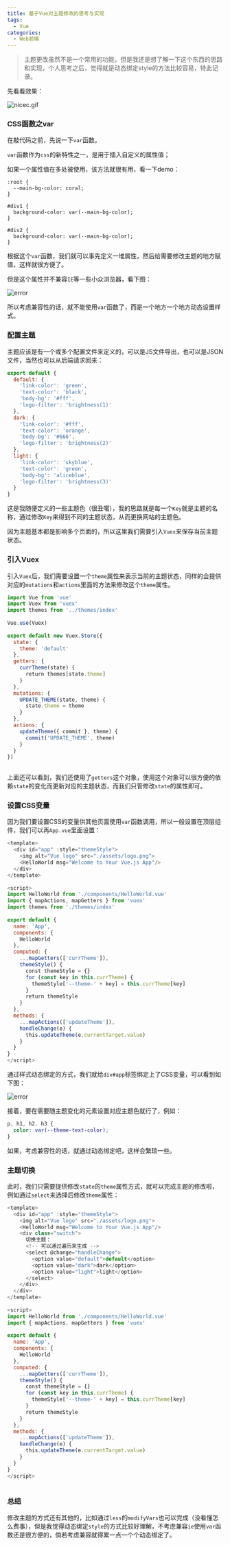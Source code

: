 ```yaml
---
title: 基于Vue对主题修改的思考与实现
tags:
  - Vue
categories:
  - Web前端
---
```

> 主题更改虽然不是一个常用的功能，但是我还是想了解一下这个东西的思路和实现，个人思考之后，觉得就是动态绑定style的方法比较容易，特此记录。

先看看效果：  

![nicec.gif](https://p1-juejin.byteimg.com/tos-cn-i-k3u1fbpfcp/0117af83c3a0477e8c0205677854244a~tplv-k3u1fbpfcp-watermark.image)
### CSS函数之var

在敲代码之前，先说一下`var`函数。

`var`函数作为`css`的新特性之一，是用于插入自定义的属性值；

如果一个属性值在多处被使用，该方法就很有用，看一下demo：

```
:root {
  --main-bg-color: coral;
}
 
#div1 {
  background-color: var(--main-bg-color);
}
 
#div2 {
  background-color: var(--main-bg-color);
}
```

根据这个`var`函数，我们就可以事先定义一堆属性，然后给需要修改主题的地方赋值，这样就很方便了。

但是这个属性并不兼容`IE`等一些小众浏览器，看下图：

![error](https://p3-juejin.byteimg.com/tos-cn-i-k3u1fbpfcp/909377d3853d4a408d007b74a2e3cd43~tplv-k3u1fbpfcp-watermark.image)


所以考虑兼容性的话，就不能使用`var`函数了，而是一个地方一个地方动态设置样式。

### 配置主题

主题应该是有一个或多个配置文件来定义的，可以是JS文件导出，也可以是JSON文件，当然也可以从后端请求回来：

```js
export default {
  default: {
    'link-color': 'green',
    'text-color': 'black',
    'body-bg': '#fff',
    'logo-filter': 'brightness(1)'
  },
  dark: {
    'link-color': '#fff',
    'text-color': 'orange',
    'body-bg': '#666',
    'logo-filter': 'brightness(2)'
  },
  light: {
    'link-color': 'skyblue',
    'text-color': 'green',
    'body-bg': 'aliceblue',
    'logo-filter': 'brightness(3)'
  }
}
```

这是我随便定义的一些主题色（很丑噶），我的思路就是每一个`Key`就是主题的名称，通过修改`Key`来得到不同的主题状态，从而更换网站的主题色。

因为主题基本都是影响多个页面的，所以这里我们需要引入`Vuex`来保存当前主题状态。

### 引入Vuex

引入`Vuex`后，我们需要设置一个`theme`属性来表示当前的主题状态，同样的会提供对应的`mutations`和`actions`里面的方法来修改这个`theme`属性。

```js
import Vue from 'vue'
import Vuex from 'vuex'
import themes from '../themes/index'
​
Vue.use(Vuex)
​
export default new Vuex.Store({
  state: {
    theme: 'default'
  },
  getters: {
    currTheme(state) {
      return themes[state.theme]
    }
  },
  mutations: {
    UPDATE_THEME(state, theme) {
      state.theme = theme
    }
  },
  actions: {
    updateTheme({ commit }, theme) {
      commit('UPDATE_THEME', theme)
    }
  }
})
​
```

上面还可以看到，我们还使用了`getters`这个对象，使用这个对象可以很方便的依赖`state`的变化而更新对应的主题状态，而我们只管修改`state`的属性即可。

### 设置CSS变量

因为我们要设置CSS的变量供其他页面使用`var`函数调用，所以一般设置在顶层组件，我们可以再`App.vue`里面设置：
```js
<template>
  <div id="app" :style="themeStyle">
    <img alt="Vue logo" src="./assets/logo.png">
    <HelloWorld msg="Welcome to Your Vue.js App"/>
  </div>
</template>
​
<script>
import HelloWorld from './components/HelloWorld.vue'
import { mapActions, mapGetters } from 'vuex'
import themes from './themes/index'
​
export default {
  name: 'App',
  components: {
    HelloWorld
  },
  computed: {
    ...mapGetters(['currTheme']),
    themeStyle() {
      const themeStyle = {}
      for (const key in this.currTheme) {
        themeStyle['--theme-' + key] = this.currTheme[key]
      }
      return themeStyle
    }
  },
  methods: {
    ...mapActions(['updateTheme']),
    handleChange(e) {
      this.updateTheme(e.currentTarget.value)
    }
  }
}
</script>
```
通过样式动态绑定的方式，我们就给`div#app`标签绑定上了CSS变量，可以看到如下图：


![error](https://p3-juejin.byteimg.com/tos-cn-i-k3u1fbpfcp/00828da640354dc4a9fb4d8dabd7b16e~tplv-k3u1fbpfcp-watermark.image)

接着，要在需要随主题变化的元素设置对应主题色就行了，例如：
```css
p, h1, h2, h3 {
  color: var(--theme-text-color);
}
```
如果，考虑兼容性的话，就通过动态绑定吧，这样会繁琐一些。

### 主题切换

此时，我们只需要提供修改`state`的`theme`属性方式，就可以完成主题的修改啦，例如通过`select`来选择后修改`theme`属性：

```js
<template>
  <div id="app" :style="themeStyle">
    <img alt="Vue logo" src="./assets/logo.png">
    <HelloWorld msg="Welcome to Your Vue.js App"/>
    <div class="switch">
      切换主题：
      <!-- 可以通过遍历来生成 -->
      <select @change="handleChange">
        <option value="default">default</option>
        <option value="dark">dark</option>
        <option value="light">light</option>
      </select>
    </div>
  </div>
</template>
​
<script>
import HelloWorld from './components/HelloWorld.vue'
import { mapActions, mapGetters } from 'vuex'
​
export default {
  name: 'App',
  components: {
    HelloWorld
  },
  computed: {
    ...mapGetters(['currTheme']),
    themeStyle() {
      const themeStyle = {}
      for (const key in this.currTheme) {
        themeStyle['--theme-' + key] = this.currTheme[key]
      }
      return themeStyle
    }
  },
  methods: {
    ...mapActions(['updateTheme']),
    handleChange(e) {
      this.updateTheme(e.currentTarget.value)
    }
  }
}
</script>
​
```
### 总结
修改主题的方式还有其他的，比如通过`less`的`modifyVars`也可以完成（没看懂怎么费事），但是我觉得动态绑定`style`的方式比较好理解，不考虑兼容`ie`使用`var`函数还是很方便的，倘若考虑兼容就得累一点一个个动态绑定了。